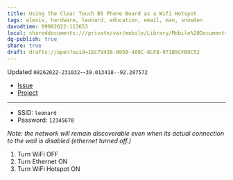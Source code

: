 ```yaml
---
title: Using the Clear Touch BS Phone Board as a Wifi Hotspot
tags: alexis, hardware, leonard, education, email, man, snowden
davodtime: 09082022-113653
local: shareddocuments:///private/var/mobile/Library/Mobile%20Documents/iCloud~md~obsidian/Documents/OBSHIDDIAN/drafts/1EC79438-0050-409C-8CFB-971B5CFB9C52.md
dg-publish: true
share: true
draft: drafts://open?uuid=1EC79438-0050-409C-8CFB-971B5CFB9C52
---
```

Updated `08262022-231032`--`39.013418--92.287572`

- [Issue](https://github.com/users/extratone/leonard/issues/5)
- [Project](https://github.com/users/extratone/projects/16)

---

- SSID: `leonard`
- Password: `12345678`

*Note: the network will remain discoverable even when its actual connection to the wall is disabled (ethernet turned off.)*

1. Turn WiFi OFF
2. Turn Ethernet ON
3. Turn WiFi Hotspot ON